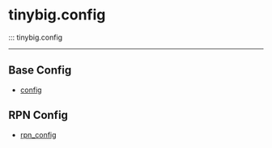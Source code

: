 # tinybig.config

::: tinybig.config

---------------------------------------
## Base Config
* [config](config.md)

## RPN Config
* [rpn_config](rpn_config.md)
